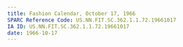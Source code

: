 ```yaml
---
title: Fashion Calendar, October 17, 1966
SPARC Reference Code: US.NN.FIT.SC.362.1.1.72.19661017
IA ID: US.NN.FIT.SC.362.1.1.72.19661017
date: 1966-10-17
---
```


